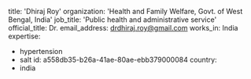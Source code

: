title: 'Dhiraj Roy'
organization: 'Health and Family Welfare, Govt. of West Bengal, India'
job_title: 'Public health and administrative service'
official_title: Dr.
email_address: drdhiraj.roy@gmail.com
works_in: India
expertise:
  - hypertension
  - salt
id: a558db35-b26a-41ae-80ae-ebb379000084
country:
  - india
